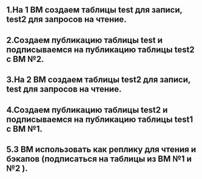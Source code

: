 ## 1.На 1 ВМ создаем таблицы test для записи, test2 для запросов на чтение.
## 2.Создаем публикацию таблицы test и подписываемся на публикацию таблицы test2 с ВМ №2.
## 3.На 2 ВМ создаем таблицы test2 для записи, test для запросов на чтение.
## 4.Создаем публикацию таблицы test2 и подписываемся на публикацию таблицы test1 с ВМ №1.
## 5.3 ВМ использовать как реплику для чтения и бэкапов (подписаться на таблицы из ВМ №1 и №2 ).
